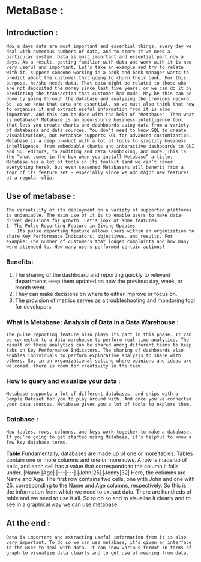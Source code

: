 # MetaBase :
## Introduction :
    Now a days data are most important and essential things, every day we deal with numerous numbers of data, and to store it we need a particular system. Data is most important and essential part now a days. As a result, getting familiar with data and work with it is now very useful and important. Let's take an example and try to relate with it, suppose someone working in a bank and bank manager wants to predict about the customer that going to churn their bank. For this purpose, he/she needs data. That data might be related to those who are not deposited the money since last five years, or we can do it by predicting the transaction that customer had made. May be this can be done by going through the database and analysing the previous record. So, as we know that data are essential, so we must also think that how to organise it and extract useful information from it is also important. And this can be done with the help of "Metabase". Then what is metabase? Metabase is an open-source business intelligence tool that lets you create charts and dashboards using data from a variety of databases and data sources. You don't need to know SQL to create visualizations, but Metabase supports SQL for advanced customization. Metabase is a deep product with a lot of tools to simplify business intelligence, from embeddable charts and interactive dashboards to GUI and SQL editors, to auditing and data sandboxing, and more. This is the “what comes in the box when you install Metabase” article. Metabase has a lot of tools in its toolkit (and we can’t cover everything here), but even seasoned Metabasers will benefit from a tour of its feature set - especially since we add major new features at a regular clip.
## Use of metabase :
    The versatility of its deployment on a variety of supported platforms is undeniable. The main use of it is to enable users to make data-driven decisions for growth. Let’s look at some features.
    1- The Pulse Reporting Feature in Giving Updates
        Its pulse reporting feature allows users within an organization to share Key Performance Indicators, objectives, and results. For example: The number of customers that lodged complaints and how many were attended to. How many users performed certain actions?
### Benefits:

1. The sharing of the dashboard and reporting quickly to relevant departments keep them updated on how the previous day, week, or month went.
2. They can make decisions on where to either improve or focus on.
3. The provision of metrics serves as a troubleshooting and monitoring tool for developers.
### What is Metabase: Analysis of Data in a Data Warehouse :
    The pulse reporting feature also plays its part in this phase. It can be connected to a data warehouse to perform real-time analytics. The result of these analytics can be shared among different teams to keep tabs on Key Performance Indicators. The sharing of dashboards also enables individuals to perform explorative analysis to share with others. So, in an organizational setting where opinions and ideas are welcomed, there is room for creativity in the team.
### How to query and visualize your data :
    Metabase supports a lot of different databases, and ships with a Sample Dataset for you to play around with. And once you’ve connected your data sources, Metabase gives you a lot of tools to explore them.
### Database :
    How tables, rows, columns, and keys work together to make a database. If you’re going to get started using Metabase, it’s helpful to know a few key database terms.
**Table**
Fundamentally, databases are made up of one or more tables. Tables contain one or more columns and one or more rows. A row is made up of cells, and each cell has a value that corresponds to the column it falls under.
|Name |Age|
|---|---|
|John|25|
|Jenny|32|
Here, the columns are Name and Age. The first row contains two cells, one with John and one with 25, corresponding to the Name and Age columns, respectively.
    So this is the information from which we need to extract data. There are hundreds of table and we need to use it all. So to do so and to visualise it clearly and to see in a graphical way we can use metabase.
## At the end :
    Data is important and extracting useful information from it is also very important. To do so we can use metabase, it's given an interface to the user to deal with data. It can show various format in forms of graph to visualize data clearly and to get useful meaning from data.
